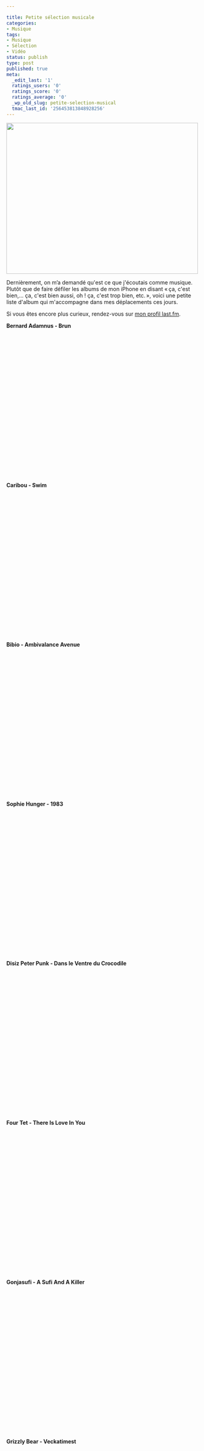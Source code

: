 ```yaml
---

title: Petite sélection musicale
categories:
- Musique
tags:
- Musique
- Sélection
- Vidéo
status: publish
type: post
published: true
meta:
  _edit_last: '1'
  ratings_users: '0'
  ratings_score: '0'
  ratings_average: '0'
  _wp_old_slug: petite-selection-musical
  tmac_last_id: '256453813848928256'
---
```

<img class="alignnone size-medium wp-image-2656" title="iTunes" src="https://dlgjp9x71cipk.cloudfront.net/2010/12/iTunes-500x394.png" alt="" width="500" height="394" />

Dernièrement, on m’a demandé qu'est ce que j'écoutais comme musique. Plutôt que de faire défiler les albums de mon iPhone en disant « ça, c'est bien,... ça, c'est bien aussi, oh ! ça, c'est trop bien, etc. », voici une petite liste d'album qui m'accompagne dans mes déplacements ces jours.

Si vous êtes encore plus curieux, rendez-vous sur <a href="https://www.lastfm.fr/user/alienlebarge">mon profil last.fm</a>.

<!--more-->

<strong>Bernard Adamnus - Brun</strong>
<object classid="clsid:d27cdb6e-ae6d-11cf-96b8-444553540000" width="640" height="385" codebase="https://download.macromedia.com/pub/shockwave/cabs/flash/swflash.cab#version=6,0,40,0"><param name="allowFullScreen" value="true" /><param name="allowscriptaccess" value="always" /><param name="src" value="https://www.youtube.com/v/QsIRzOwzrmg?fs=1&amp;hl=fr_FR" /><param name="allowfullscreen" value="true" /><embed type="application/x-shockwave-flash" width="640" height="385" src="https://www.youtube.com/v/QsIRzOwzrmg?fs=1&amp;hl=fr_FR" allowscriptaccess="always" allowfullscreen="true"></embed></object>

<strong>Caribou - Swim</strong>
<object classid="clsid:d27cdb6e-ae6d-11cf-96b8-444553540000" width="640" height="385" codebase="https://download.macromedia.com/pub/shockwave/cabs/flash/swflash.cab#version=6,0,40,0"><param name="allowFullScreen" value="true" /><param name="allowscriptaccess" value="always" /><param name="src" value="https://www.youtube.com/v/aiSa7THgxrI?fs=1&amp;hl=fr_FR" /><param name="allowfullscreen" value="true" /><embed type="application/x-shockwave-flash" width="640" height="385" src="https://www.youtube.com/v/aiSa7THgxrI?fs=1&amp;hl=fr_FR" allowscriptaccess="always" allowfullscreen="true"></embed></object>

<strong>Bibio - Ambivalance Avenue</strong>
<object classid="clsid:d27cdb6e-ae6d-11cf-96b8-444553540000" width="480" height="385" codebase="https://download.macromedia.com/pub/shockwave/cabs/flash/swflash.cab#version=6,0,40,0"><param name="allowFullScreen" value="true" /><param name="allowscriptaccess" value="always" /><param name="src" value="https://www.youtube.com/v/3Eks4gB9tbE?fs=1&amp;hl=fr_FR" /><param name="allowfullscreen" value="true" /><embed type="application/x-shockwave-flash" width="480" height="385" src="https://www.youtube.com/v/3Eks4gB9tbE?fs=1&amp;hl=fr_FR" allowscriptaccess="always" allowfullscreen="true"></embed></object>

<strong>Sophie Hunger - 1983</strong>
<object classid="clsid:d27cdb6e-ae6d-11cf-96b8-444553540000" width="640" height="385" codebase="https://download.macromedia.com/pub/shockwave/cabs/flash/swflash.cab#version=6,0,40,0"><param name="allowFullScreen" value="true" /><param name="allowscriptaccess" value="always" /><param name="src" value="https://www.youtube.com/v/AyUp1rnv7rY?fs=1&amp;hl=fr_FR" /><param name="allowfullscreen" value="true" /><embed type="application/x-shockwave-flash" width="640" height="385" src="https://www.youtube.com/v/AyUp1rnv7rY?fs=1&amp;hl=fr_FR" allowscriptaccess="always" allowfullscreen="true"></embed></object>

<strong>Disiz Peter Punk - Dans le Ventre du Crocodile</strong>
<object classid="clsid:d27cdb6e-ae6d-11cf-96b8-444553540000" width="640" height="385" codebase="https://download.macromedia.com/pub/shockwave/cabs/flash/swflash.cab#version=6,0,40,0"><param name="allowFullScreen" value="true" /><param name="allowscriptaccess" value="always" /><param name="src" value="https://www.youtube.com/v/A_t1CZEzDHY?fs=1&amp;hl=fr_FR" /><param name="allowfullscreen" value="true" /><embed type="application/x-shockwave-flash" width="640" height="385" src="https://www.youtube.com/v/A_t1CZEzDHY?fs=1&amp;hl=fr_FR" allowscriptaccess="always" allowfullscreen="true"></embed></object>

<strong>Four Tet - There Is Love In You</strong>
<object classid="clsid:d27cdb6e-ae6d-11cf-96b8-444553540000" width="480" height="385" codebase="https://download.macromedia.com/pub/shockwave/cabs/flash/swflash.cab#version=6,0,40,0"><param name="allowFullScreen" value="true" /><param name="allowscriptaccess" value="always" /><param name="src" value="https://www.youtube.com/v/8s2hooqIFqE?fs=1&amp;hl=fr_FR" /><param name="allowfullscreen" value="true" /><embed type="application/x-shockwave-flash" width="480" height="385" src="https://www.youtube.com/v/8s2hooqIFqE?fs=1&amp;hl=fr_FR" allowscriptaccess="always" allowfullscreen="true"></embed></object>

<strong>Gonjasufi - A Sufi And A Killer</strong>
<object classid="clsid:d27cdb6e-ae6d-11cf-96b8-444553540000" width="480" height="385" codebase="https://download.macromedia.com/pub/shockwave/cabs/flash/swflash.cab#version=6,0,40,0"><param name="allowFullScreen" value="true" /><param name="allowscriptaccess" value="always" /><param name="src" value="https://www.youtube.com/v/m_N63b2Tk-A?fs=1&amp;hl=fr_FR" /><param name="allowfullscreen" value="true" /><embed type="application/x-shockwave-flash" width="480" height="385" src="https://www.youtube.com/v/m_N63b2Tk-A?fs=1&amp;hl=fr_FR" allowscriptaccess="always" allowfullscreen="true"></embed></object>

<strong>Grizzly Bear - Veckatimest</strong>
<object classid="clsid:d27cdb6e-ae6d-11cf-96b8-444553540000" width="640" height="385" codebase="https://download.macromedia.com/pub/shockwave/cabs/flash/swflash.cab#version=6,0,40,0"><param name="allowFullScreen" value="true" /><param name="allowscriptaccess" value="always" /><param name="src" value="https://www.youtube.com/v/dIrY4Kh-CU4?fs=1&amp;hl=fr_FR" /><param name="allowfullscreen" value="true" /><embed type="application/x-shockwave-flash" width="640" height="385" src="https://www.youtube.com/v/dIrY4Kh-CU4?fs=1&amp;hl=fr_FR" allowscriptaccess="always" allowfullscreen="true"></embed></object>

<strong>Larytta - Diffucult Fun</strong>
<object classid="clsid:d27cdb6e-ae6d-11cf-96b8-444553540000" width="480" height="385" codebase="https://download.macromedia.com/pub/shockwave/cabs/flash/swflash.cab#version=6,0,40,0"><param name="allowFullScreen" value="true" /><param name="allowscriptaccess" value="always" /><param name="src" value="https://www.youtube.com/v/roDac9pvsiE?fs=1&amp;hl=fr_FR" /><param name="allowfullscreen" value="true" /><embed type="application/x-shockwave-flash" width="480" height="385" src="https://www.youtube.com/v/roDac9pvsiE?fs=1&amp;hl=fr_FR" allowscriptaccess="always" allowfullscreen="true"></embed></object>

<strong>Manu Le Malin - On The Way Home</strong>
<object classid="clsid:d27cdb6e-ae6d-11cf-96b8-444553540000" width="480" height="385" codebase="https://download.macromedia.com/pub/shockwave/cabs/flash/swflash.cab#version=6,0,40,0"><param name="allowFullScreen" value="true" /><param name="allowscriptaccess" value="always" /><param name="src" value="https://www.youtube.com/v/C64W9OI92Fs?fs=1&amp;hl=fr_FR" /><param name="allowfullscreen" value="true" /><embed type="application/x-shockwave-flash" width="480" height="385" src="https://www.youtube.com/v/C64W9OI92Fs?fs=1&amp;hl=fr_FR" allowscriptaccess="always" allowfullscreen="true"></embed></object>

<strong>Matthew Herbert - One One</strong>
<object classid="clsid:d27cdb6e-ae6d-11cf-96b8-444553540000" width="480" height="385" codebase="https://download.macromedia.com/pub/shockwave/cabs/flash/swflash.cab#version=6,0,40,0"><param name="allowFullScreen" value="true" /><param name="allowscriptaccess" value="always" /><param name="src" value="https://www.youtube.com/v/mjunK37tOG4?fs=1&amp;hl=fr_FR" /><param name="allowfullscreen" value="true" /><embed type="application/x-shockwave-flash" width="480" height="385" src="https://www.youtube.com/v/mjunK37tOG4?fs=1&amp;hl=fr_FR" allowscriptaccess="always" allowfullscreen="true"></embed></object>

<strong>Suroît - Mi-Carême</strong>
<object classid="clsid:d27cdb6e-ae6d-11cf-96b8-444553540000" width="640" height="385" codebase="https://download.macromedia.com/pub/shockwave/cabs/flash/swflash.cab#version=6,0,40,0"><param name="allowFullScreen" value="true" /><param name="allowscriptaccess" value="always" /><param name="src" value="https://www.youtube.com/v/qFMymutOLSU?fs=1&amp;hl=fr_FR" /><param name="allowfullscreen" value="true" /><embed type="application/x-shockwave-flash" width="640" height="385" src="https://www.youtube.com/v/qFMymutOLSU?fs=1&amp;hl=fr_FR" allowscriptaccess="always" allowfullscreen="true"></embed></object>

<strong>Various - Modeselektor Proudly Present Modeselektion Vol.1</strong>
<object classid="clsid:d27cdb6e-ae6d-11cf-96b8-444553540000" width="640" height="385" codebase="https://download.macromedia.com/pub/shockwave/cabs/flash/swflash.cab#version=6,0,40,0"><param name="allowFullScreen" value="true" /><param name="allowscriptaccess" value="always" /><param name="src" value="https://www.youtube.com/v/gcfCwDBIU-k?fs=1&amp;hl=fr_FR" /><param name="allowfullscreen" value="true" /><embed type="application/x-shockwave-flash" width="640" height="385" src="https://www.youtube.com/v/gcfCwDBIU-k?fs=1&amp;hl=fr_FR" allowscriptaccess="always" allowfullscreen="true"></embed></object>

<strong>The XX - XX</strong>
<object classid="clsid:d27cdb6e-ae6d-11cf-96b8-444553540000" width="640" height="385" codebase="https://download.macromedia.com/pub/shockwave/cabs/flash/swflash.cab#version=6,0,40,0"><param name="allowFullScreen" value="true" /><param name="allowscriptaccess" value="always" /><param name="src" value="https://www.youtube.com/v/mu14hfaM83A?fs=1&amp;hl=fr_FR" /><param name="allowfullscreen" value="true" /><embed type="application/x-shockwave-flash" width="640" height="385" src="https://www.youtube.com/v/mu14hfaM83A?fs=1&amp;hl=fr_FR" allowscriptaccess="always" allowfullscreen="true"></embed></object>

<strong>Bonobo - Black Sands</strong>
<object classid="clsid:d27cdb6e-ae6d-11cf-96b8-444553540000" width="640" height="385" codebase="https://download.macromedia.com/pub/shockwave/cabs/flash/swflash.cab#version=6,0,40,0"><param name="allowFullScreen" value="true" /><param name="allowscriptaccess" value="always" /><param name="src" value="https://www.youtube.com/v/FOFQA3aNR3g?fs=1&amp;hl=fr_FR" /><param name="allowfullscreen" value="true" /><embed type="application/x-shockwave-flash" width="640" height="385" src="https://www.youtube.com/v/FOFQA3aNR3g?fs=1&amp;hl=fr_FR" allowscriptaccess="always" allowfullscreen="true"></embed></object>

<strong>The Invisible - The Invisible</strong>
<object classid="clsid:d27cdb6e-ae6d-11cf-96b8-444553540000" width="640" height="385" codebase="https://download.macromedia.com/pub/shockwave/cabs/flash/swflash.cab#version=6,0,40,0"><param name="allowFullScreen" value="true" /><param name="allowscriptaccess" value="always" /><param name="src" value="https://www.youtube.com/v/deact2gsFfA?fs=1&amp;hl=fr_FR" /><param name="allowfullscreen" value="true" /><embed type="application/x-shockwave-flash" width="640" height="385" src="https://www.youtube.com/v/deact2gsFfA?fs=1&amp;hl=fr_FR" allowscriptaccess="always" allowfullscreen="true"></embed></object>

<strong>Beth Jeans Houghton &amp; The Hooves Of Destiny - Hot Toast, Vol. 1 -EP</strong>
<object classid="clsid:d27cdb6e-ae6d-11cf-96b8-444553540000" width="640" height="385" codebase="https://download.macromedia.com/pub/shockwave/cabs/flash/swflash.cab#version=6,0,40,0"><param name="allowFullScreen" value="true" /><param name="allowscriptaccess" value="always" /><param name="src" value="https://www.youtube.com/v/GwkTCov06Pk?fs=1&amp;hl=fr_FR" /><param name="allowfullscreen" value="true" /><embed type="application/x-shockwave-flash" width="640" height="385" src="https://www.youtube.com/v/GwkTCov06Pk?fs=1&amp;hl=fr_FR" allowscriptaccess="always" allowfullscreen="true"></embed></object>

<strong>Vulgaires Machins - Presque Complet</strong>
<object classid="clsid:d27cdb6e-ae6d-11cf-96b8-444553540000" width="480" height="385" codebase="https://download.macromedia.com/pub/shockwave/cabs/flash/swflash.cab#version=6,0,40,0"><param name="allowFullScreen" value="true" /><param name="allowscriptaccess" value="always" /><param name="src" value="https://www.youtube.com/v/FK7FZxAN2gE?fs=1&amp;hl=fr_FR" /><param name="allowfullscreen" value="true" /><embed type="application/x-shockwave-flash" width="480" height="385" src="https://www.youtube.com/v/FK7FZxAN2gE?fs=1&amp;hl=fr_FR" allowscriptaccess="always" allowfullscreen="true"></embed></object>
